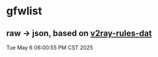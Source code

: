 # gfwlist
## raw -> json, based on [v2ray-rules-dat](https://github.com/Loyalsoldier/v2ray-rules-dat)
Tue May  6 06:00:55 PM CST 2025

